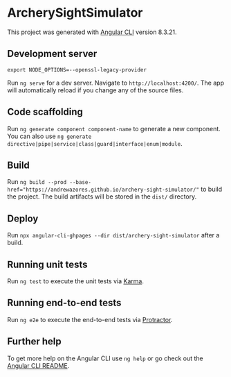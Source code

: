 # ArcherySightSimulator

This project was generated with [Angular CLI](https://github.com/angular/angular-cli) version 8.3.21.

## Development server

`export NODE_OPTIONS=--openssl-legacy-provider`

Run `ng serve` for a dev server. Navigate to `http://localhost:4200/`. The app will automatically reload if you change any of the source files.

## Code scaffolding

Run `ng generate component component-name` to generate a new component. You can also use `ng generate directive|pipe|service|class|guard|interface|enum|module`.

## Build

Run `ng build --prod --base-href="https://andrewazores.github.io/archery-sight-simulator/"` to build the project. The build artifacts will be stored in the `dist/` directory.

## Deploy

Run `npx angular-cli-ghpages --dir dist/archery-sight-simulator` after a build.

## Running unit tests

Run `ng test` to execute the unit tests via [Karma](https://karma-runner.github.io).

## Running end-to-end tests

Run `ng e2e` to execute the end-to-end tests via [Protractor](http://www.protractortest.org/).

## Further help

To get more help on the Angular CLI use `ng help` or go check out the [Angular CLI README](https://github.com/angular/angular-cli/blob/master/README.md).
